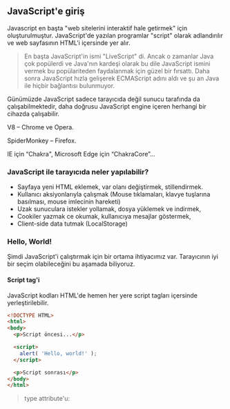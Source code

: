 ## JavaScript'e giriş
Javascript en başta "web sitelerini interaktif hale getirmek" için oluşturulmuştur. 
JavaScript'de yazılan programlar "script" olarak adlandırılır ve web sayfasının HTML'i içersinde yer alır.

> En başta JavaScript'in ismi "LiveScript" di. Ancak o zamanlar Java çok popülerdi ve Java'nın kardeşi olarak bu dile JavaScript ismini vermek bu popülariteden faydalanmak için güzel bir fırsattı. Daha sonra JavaScript hızla gelişerek ECMAScript adını aldı ve şu an Java ile hiçbir bağlantısı bulunmuyor.

Günümüzde JavaScript sadece tarayıcıda değil sunucu tarafında da çalışabilmektedir, daha doğrusu JavaScript engine içeren herhangi bir cihazda çalışabilir.

V8 –  Chrome ve Opera.

SpiderMonkey – Firefox.

IE için “Chakra", Microsoft Edge için “ChakraCore”...

### JavaScript ile tarayıcıda neler yapılabilir?

- Sayfaya yeni HTML eklemek, var olanı değiştirmek, stillendirmek.
- Kullanıcı aksiyonlarıyla çalışmak (Mouse tıklamaları, klavye tuşlarına basılması, mouse imlecinin hareketi)
- Uzak sunuculara istekler yollamak, dosya yüklemek ve indirmek,
- Cookiler yazmak ce okumak, kullanıcıya mesajlar göstermek,
- Client-side data tutmak (LocalStorage)

### Hello, World!
Şimdi JavaScript'i çalıştırmak için bir ortama ihtiyacımız var. Tarayıcının iyi bir seçim olabileceğini bu aşamada biliyoruz.

#### Script tag'i
JavaScript kodları HTML'de hemen her yere script tagları içersinde yerleştirilebilir.

```html
<!DOCTYPE HTML>
<html>
<body>
  <p>Script öncesi...</p>

  <script>
    alert( 'Hello, world!' );
  </script>

  <p>Script sonrası</p>
</body>
</html>
```

>type attribute'u: <script type="text/javascript">
Eski HTML standardı olan HTML4, script tagi ile birlikte type attribute'u verilmesini gerektiriyordu. Şu anda artık böyle bir ihtiyacımız yok.
  
### External Scriptler
```html
<script src="/path/to/script.js"></script>
<script src="https://cdnjs.cloudflare.com/ajax/libs/lodash.js/4.17.11/lodash.js"></script>
```

### Daha fazlası
- JavaScript en başta sadece tarayıcıda çalışacak şekilde tasarlandı, ancak şu an başka ortamlarda da kullanılabilmekte
- JavaScript, tarayıcıda HTML, CSS ile entegre çalışarak şu anda alternatifsiz pozisyonda
- Şu anda JavaScripte transpile olabilen(çevrilebilen) bir çok dil de bulunmakta. (Typescript, CoffeScript, Flow...)

### Tasks
- Kullanıcıya "Hello, World" mesajı çıkartan bir alert gösteriniz.
- Yukarıdaki taski external script kullanarak yapınız.
